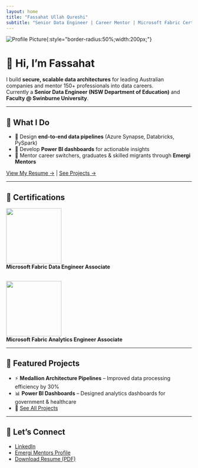 ```yaml
---
layout: home
title: "Fassahat Ullah Qureshi"
subtitle: "Senior Data Engineer | Career Mentor | Microsoft Fabric Certified"
---
```


![Profile Picture](/assets/images/profile.jpg){:style="border-radius:50%;width:200px;"}

# 👋 Hi, I’m Fassahat

I build **secure, scalable data architectures** for leading Australian companies and mentor 150+ professionals into data careers.  
Currently a **Senior Data Engineer (NSW Department of Education)** and **Faculty @ Swinburne University**.

---

## 🚀 What I Do
- 🔹 Design **end-to-end data pipelines** (Azure Synapse, Databricks, PySpark)  
- 🔹 Develop **Power BI dashboards** for actionable insights  
- 🔹 Mentor career switchers, graduates & skilled migrants through **Emergi Mentors**  

[View My Resume →](/resume) | [See Projects →](/projects)

---

## 📜 Certifications
<div style="display:flex;gap:30px;flex-wrap:wrap;">
  <div>
    <img src="/assets/images/microsoft-fabric-data-engineer.png" width="150"><br>
    <strong>Microsoft Fabric Data Engineer Associate</strong>
  </div>
  <div>
    <img src="/assets/images/microsoft-fabric-analytics-engineer.png" width="150"><br>
    <strong>Microsoft Fabric Analytics Engineer Associate</strong>
  </div>
</div>

---

## 📂 Featured Projects
- ⚡ **Medallion Architecture Pipelines** – Improved data processing efficiency by 30%  
- 📊 **Power BI Dashboards** – Designed analytics dashboards for government & healthcare  
- 🔗 [See All Projects](/projects)  

---

## 🔗 Let’s Connect
- [LinkedIn](https://www.linkedin.com/in/fassahatqureshi/)  
- [Emergi Mentors Profile](https://emergimentors.com.au/mentor-profile/fassahat-ullah-qureshi)  
- [Download Resume (PDF)](/Profile.pdf)  

